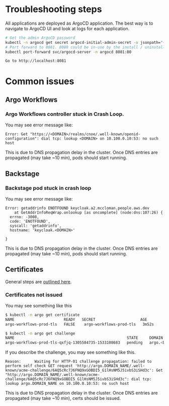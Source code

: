 
# Troubleshooting steps

All applications are deployed as ArgoCD application. The best way is to navigate to ArgoCD UI and look at logs for each application.

```bash
# Get the admin ArgoCD password
kubectl -n argocd get secret argocd-initial-admin-secret -o jsonpath="{.data.password}" | base64 -d
# Port forward to 8081. 8080 could be in-use by the install / uninstall scripts.
kubectl port-forward svc/argocd-server -n argocd 8081:80

Go to http://localhost:8081
```


# Common issues

## Argo Workflows

### Argo Workflows controller stuck in Crash Loop. 

You may see error message like:

```
Error: Get "https://<DOMAIN>/realms/cnoe/.well-known/openid-configuration": dial tcp: lookup <DOMAIN> on 10.100.0.10:53: no such host
```

This is due to DNS propagation delay in the cluster. Once DNS entries are propagated (may take ~10 min), pods should start running.

## Backstage

### Backstage pod stuck in crash loop

You may see error message like:

```
Error: getaddrinfo ENOTFOUND keycloak.a2.mccloman.people.aws.dev
    at GetAddrInfoReqWrap.onlookup [as oncomplete] (node:dns:107:26) {
  errno: -3008,
  code: 'ENOTFOUND',
  syscall: 'getaddrinfo',
  hostname: 'keycloak.<DOMAIN>'

}
```
This is due to DNS propagation delay in the cluster. Once DNS entries are propagated (may take ~10 min), pods should start running.


## Certificates

General steps are [outlined here](https://cert-manager.io/docs/troubleshooting/). 

### Certificates not issued
You may see something like this

```bash
$ kubectl -n argo get certificate 
NAME                      READY   SECRET                    AGE
argo-workflows-prod-tls   FALSE    argo-workflows-prod-tls   3m52s

$ kubectl -n argo get challenge
NAME                                                  STATE     DOMAIN                            AGE
argo-workflows-prod-tls-qxfjq-1305584735-1533108683   pending   argo.<DOMAIN>   91s
```

If you describe the challenge, you may see something like this.

```
Reason:      Waiting for HTTP-01 challenge propagation: failed to perform self check GET request 'http://argo.DOMAIN_NAME/.well-known/acme-challenge/6AQ5cRc7J6FNQ9xGOBDI5_G1lHsNM5J5ivbS3iSHd3c': Get "http://argo.DOMAIN_NAME/.well-known/acme-challenge/6AQ5cRc7J6FNQ9xGOBDI5_G1lHsNM5J5ivbS3iSHd3c": dial tcp: lookup argo.DOMAIN_NAME on 10.100.0.10:53: no such host
```
This is due to DNS propagation delay in the cluster. Once DNS entries are propagated (may take ~10 min), certs should be issued.

